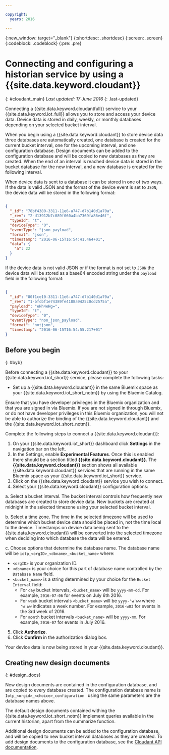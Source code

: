 ```yaml
---

copyright:
  years: 2016

---
```


{:new_window: target="\_blank"}
{:shortdesc: .shortdesc}
{:screen: .screen}
{:codeblock: .codeblock}
{:pre: .pre}

# Connecting and configuring a historian service by using a {{site.data.keyword.cloudant}}  
{: #cloudant_main}
*Last updated: 17 June 2016*
{: .last-updated}

Connecting a {{site.data.keyword.cloudantfull}} service to your {{site.data.keyword.iot_full}} allows you to store and access your device data. Device data is stored in daily, weekly, or monthly databases depending on your selected bucket interval.

When you begin using a {{site.data.keyword.cloudant}} to store device data three databases are automatically created, one database is created for the current bucket interval, one for the upcoming interval, and one configuration database. Design documents can be added to the configuration database and will be copied to new databases as they are created. When the end of an interval is reached device data is stored in the bucket database for the new interval, and a new database is created for the following interval.

When device data is sent to a database it can be stored in one of two ways. If the data is valid JSON and the format of the device event is set to `JSON`, the device data will be stored in the following format:

```json

{
  "_id": "78bf4380-3311-11e6-a747-d7b140d1a70a",
  "_rev": "2-d13912b7c089f060a4ba7369fa86e46f",
  "typeId": "t",
  "deviceType": "0",
  "eventType": "json_payload",
  "format": "json",
  "timestamp": "2016-06-15T16:54:41.464+01",
  "data": {
    "a": 22
  }
}

```

If the device data is not valid JSON or if the format is not set to `JSON` the device data will be stored as a base64 encoded string under the `payload` field in the following format:

```json

{
  "_id": "80f1ce10-3311-11e6-a747-d7b140d1a70a",
  "_rev": "1-bfcbf1e74389fe4188a9425c0cd2575a",
  "payload": "eHh4eHg=",
  "typeId": "t",
  "deviceType": "0",
  "eventType": "non_json_payload",
  "format": "notjson",
  "timestamp": "2016-06-15T16:54:55.217+01"
}

```

## Before you begin  
{: #byb}

Before connecting a {{site.data.keyword.cloudant}} to your {{site.data.keyword.iot_short}} service, please complete the following tasks:

- Set up a {{site.data.keyword.cloudant}} in the same Bluemix space as your {{site.data.keyword.iot_short_notm}} by using the Bluemix Catalog.

Ensure that you have developer privileges in the Bluemix organization and that you are signed in via Bluemix. If you are not signed in through Bluemix, or do not have developer privileges in this Bluemix organization, you will not be able to authorize the binding of the {{site.data.keyword.cloudant}} and the {{site.data.keyword.iot_short_notm}}.

Complete the following steps to connect a {{site.data.keyword.cloudant}}:

1. On your {{site.data.keyword.iot_short}} dashboard click **Settings** in the navigation bar on the left.
2. In the Settings, enable **Experimental Features**. Once this is enabled there should be a section titled **{{site.data.keyword.cloudant}}**. The **{{site.data.keyword.cloudant}}** section shows all available {{site.data.keyword.cloudant}} services that are running in the same Bluemix space as your {{site.data.keyword.iot_short}} service.
3. Click on the {{site.data.keyword.cloudant}} service you wish to connect.
4. Select your {{site.data.keyword.cloudant}} configuration options:

  a. Select a bucket interval. The bucket interval controls how frequently new databases are created to store device data. New buckets are created at midnight in the selected timezone using your selected bucket interval.

  b. Select a time zone. The time in the selected timezone will be used to determine which bucket device data should be placed in, not the time local to the device. Timestamps on device data being sent to the {{site.data.keyword.cloudant}} will be converted into the selected timezone when deciding into which database the data will be entered.

  c. Choose options that determine the database name. The database name will be `iotp_<orgID>_<dbname>_<bucket_name>` where:
  
  * `<orgID>` is your organization ID.
  * `<dbname>` is your choice for this part of database name controlled by the `Database Name` field.
  * `<bucket_name>` is a string determined by your choice for the `Bucket Interval` field:
    * For `day` bucket intervals, `<bucket_name>` will be `yyyy-mm-dd`.  For example, `2016-07-06` for events on July 6th 2016.
    * For `week` bucket intervals  `<bucket_name>` will be `yyyy-'w'ww` where `'w'ww` indicates a week number.  For example, `2016-w03` for events in the 3rd week of 2016.
    * For `month` bucket intervals `<bucket_name>` will be `yyyy-mm`.  For example, `2016-07` for events in July 2016.

5. Click **Authorize**.
6. Click **Confirm** in the authorization dialog box.

Your device data is now being stored in your {{site.data.keyword.cloudant}}.

## Creating new design documents  
{: #design_docs}

New design documents are contained in the configuration database, and are copied to every database created. The configuration database name is `Iotp_<orgid>_<choice>_configuration
` using the same parameters are the database names above.

The default design documents contained withing the {{site.data.keyword.iot_short_notm}} implement queries available in the current historian, apart from the summarize function.

Additional design documents can be added to the configuration database, and will be copied to new bucket interval databases as they are created. To add design documents to the configuration database, see the [Cloudant API documentation](https://docs.cloudant.com/document.html).

<!--  # Related links
{: #rellinks}
* [Querying your {{site.data.keyword.cloudant}}](link) -->
